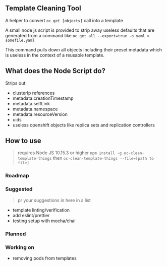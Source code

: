 ## Template Cleaning Tool
A helper to convert `oc get [objects]` call into a template

A small node js script is provided to strip away useless defaults that are generated from a command
like `oc get all --export=true -o yaml > somefile.yaml`

This command pulls down all objects including their preset metadata which is useless in the context of a
reusable template. 

## What does the Node Script do?

Strips out:
- clusterIp references
- metadata.creationTimestamp
- metadata.selfLink
- metadata.namespace
- metadata.resourceVersion
- uids
- useless openshift objects like replica sets and replication controllers



## How to use
> requires Node JS 10.15.3 or higher
`npm install -g oc-clean-template-things`
then
`oc-clean-template-things --file=[path to file]`

### Roadmap

### Suggested
> pr your suggestions in here in a list

- template linting/verification
- add eslint/prettier
- testing setup with mocha/chai

### Planned

### Working on

- removing pods from templates